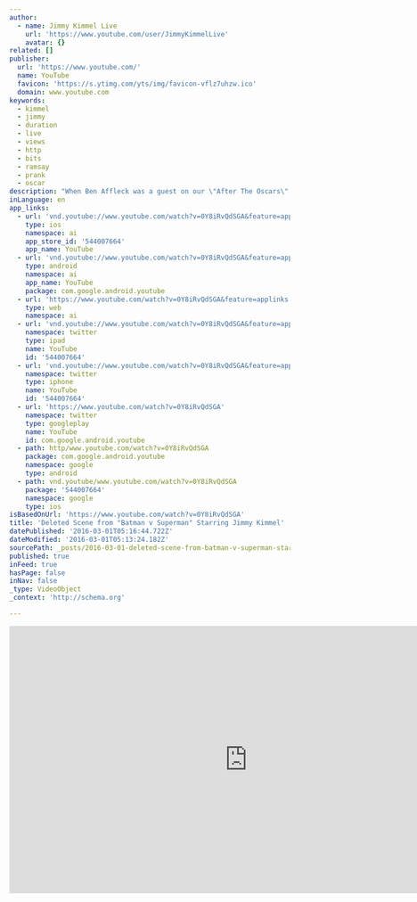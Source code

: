 ```yaml
---
author:
  - name: Jimmy Kimmel Live
    url: 'https://www.youtube.com/user/JimmyKimmelLive'
    avatar: {}
related: []
publisher:
  url: 'https://www.youtube.com/'
  name: YouTube
  favicon: 'https://s.ytimg.com/yts/img/favicon-vflz7uhzw.ico'
  domain: www.youtube.com
keywords:
  - kimmel
  - jimmy
  - duration
  - live
  - views
  - http
  - bits
  - ramsay
  - prank
  - oscar
description: "When Ben Affleck was a guest on our \"After The Oscars\" special, he had the unfortunate duty of breaking the news that Jimmy's big scene was cut out of \"Batman v Superman: Dawn of Justice.\" Luckily Ben brought the clip along, which stars Ben Affleck, Henry Cavill, Jesse Eisenberg, Will Arnett and Jimmy Kimmel."
inLanguage: en
app_links:
  - url: 'vnd.youtube://www.youtube.com/watch?v=0Y8iRvQdSGA&feature=applinks'
    type: ios
    namespace: ai
    app_store_id: '544007664'
    app_name: YouTube
  - url: 'vnd.youtube://www.youtube.com/watch?v=0Y8iRvQdSGA&feature=applinks'
    type: android
    namespace: ai
    app_name: YouTube
    package: com.google.android.youtube
  - url: 'https://www.youtube.com/watch?v=0Y8iRvQdSGA&feature=applinks'
    type: web
    namespace: ai
  - url: 'vnd.youtube://www.youtube.com/watch?v=0Y8iRvQdSGA&feature=applinks'
    namespace: twitter
    type: ipad
    name: YouTube
    id: '544007664'
  - url: 'vnd.youtube://www.youtube.com/watch?v=0Y8iRvQdSGA&feature=applinks'
    namespace: twitter
    type: iphone
    name: YouTube
    id: '544007664'
  - url: 'https://www.youtube.com/watch?v=0Y8iRvQdSGA'
    namespace: twitter
    type: googleplay
    name: YouTube
    id: com.google.android.youtube
  - path: http/www.youtube.com/watch?v=0Y8iRvQdSGA
    package: com.google.android.youtube
    namespace: google
    type: android
  - path: vnd.youtube/www.youtube.com/watch?v=0Y8iRvQdSGA
    package: '544007664'
    namespace: google
    type: ios
isBasedOnUrl: 'https://www.youtube.com/watch?v=0Y8iRvQdSGA'
title: 'Deleted Scene from "Batman v Superman" Starring Jimmy Kimmel'
datePublished: '2016-03-01T05:16:44.722Z'
dateModified: '2016-03-01T05:13:24.182Z'
sourcePath: _posts/2016-03-01-deleted-scene-from-batman-v-superman-starring-jimmy-kimmel.md
published: true
inFeed: true
hasPage: false
inNav: false
_type: VideoObject
_context: 'http://schema.org'

---
```

<iframe src="https://cdn.embedly.com/widgets/media.html?src=https%3A%2F%2Fwww.youtube.com%2Fembed%2F0Y8iRvQdSGA%3Ffeature%3Doembed&amp;url=https%3A%2F%2Fwww.youtube.com%2Fwatch%3Fv%3D0Y8iRvQdSGA&amp;image=https%3A%2F%2Fi.ytimg.com%2Fvi%2F0Y8iRvQdSGA%2Fhqdefault.jpg&amp;key=b7d04c9b404c499eba89ee7072e1c4f7&amp;type=text%2Fhtml&amp;schema=youtube" width="854" height="480" scrolling="no" frameborder="0" allowfullscreen="allowfullscreen" style=""></iframe>